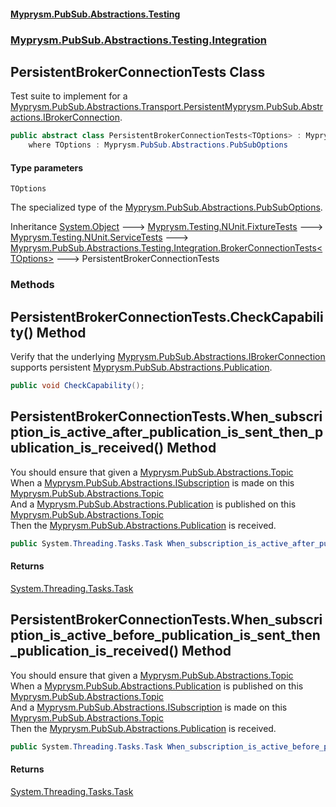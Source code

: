 #### [Myprysm.PubSub.Abstractions.Testing](index.md 'index')
### [Myprysm.PubSub.Abstractions.Testing.Integration](index.md#Myprysm.PubSub.Abstractions.Testing.Integration 'Myprysm.PubSub.Abstractions.Testing.Integration')

## PersistentBrokerConnectionTests<TOptions> Class

Test suite to implement for a [Myprysm.PubSub.Abstractions.Transport.Persistent](https://docs.microsoft.com/en-us/dotnet/api/Myprysm.PubSub.Abstractions.Transport.Persistent 'Myprysm.PubSub.Abstractions.Transport.Persistent')[Myprysm.PubSub.Abstractions.IBrokerConnection](https://docs.microsoft.com/en-us/dotnet/api/Myprysm.PubSub.Abstractions.IBrokerConnection 'Myprysm.PubSub.Abstractions.IBrokerConnection').

```csharp
public abstract class PersistentBrokerConnectionTests<TOptions> : Myprysm.PubSub.Abstractions.Testing.Integration.BrokerConnectionTests<TOptions>
    where TOptions : Myprysm.PubSub.Abstractions.PubSubOptions
```
#### Type parameters

<a name='Myprysm.PubSub.Abstractions.Testing.Integration.PersistentBrokerConnectionTests_TOptions_.TOptions'></a>

`TOptions`

The specialized type of the [Myprysm.PubSub.Abstractions.PubSubOptions](https://docs.microsoft.com/en-us/dotnet/api/Myprysm.PubSub.Abstractions.PubSubOptions 'Myprysm.PubSub.Abstractions.PubSubOptions').

Inheritance [System.Object](https://docs.microsoft.com/en-us/dotnet/api/System.Object 'System.Object') &#129106; [Myprysm.Testing.NUnit.FixtureTests](https://docs.microsoft.com/en-us/dotnet/api/Myprysm.Testing.NUnit.FixtureTests 'Myprysm.Testing.NUnit.FixtureTests') &#129106; [Myprysm.Testing.NUnit.ServiceTests](https://docs.microsoft.com/en-us/dotnet/api/Myprysm.Testing.NUnit.ServiceTests 'Myprysm.Testing.NUnit.ServiceTests') &#129106; [Myprysm.PubSub.Abstractions.Testing.Integration.BrokerConnectionTests&lt;](Myprysm.PubSub.Abstractions.Testing.Integration.BrokerConnectionTests_TOptions_.md 'Myprysm.PubSub.Abstractions.Testing.Integration.BrokerConnectionTests<TOptions>')[TOptions](Myprysm.PubSub.Abstractions.Testing.Integration.PersistentBrokerConnectionTests_TOptions_.md#Myprysm.PubSub.Abstractions.Testing.Integration.PersistentBrokerConnectionTests_TOptions_.TOptions 'Myprysm.PubSub.Abstractions.Testing.Integration.PersistentBrokerConnectionTests<TOptions>.TOptions')[&gt;](Myprysm.PubSub.Abstractions.Testing.Integration.BrokerConnectionTests_TOptions_.md 'Myprysm.PubSub.Abstractions.Testing.Integration.BrokerConnectionTests<TOptions>') &#129106; PersistentBrokerConnectionTests<TOptions>
### Methods

<a name='Myprysm.PubSub.Abstractions.Testing.Integration.PersistentBrokerConnectionTests_TOptions_.CheckCapability()'></a>

## PersistentBrokerConnectionTests<TOptions>.CheckCapability() Method

Verify that the underlying [Myprysm.PubSub.Abstractions.IBrokerConnection](https://docs.microsoft.com/en-us/dotnet/api/Myprysm.PubSub.Abstractions.IBrokerConnection 'Myprysm.PubSub.Abstractions.IBrokerConnection') supports persistent [Myprysm.PubSub.Abstractions.Publication](https://docs.microsoft.com/en-us/dotnet/api/Myprysm.PubSub.Abstractions.Publication 'Myprysm.PubSub.Abstractions.Publication').

```csharp
public void CheckCapability();
```

<a name='Myprysm.PubSub.Abstractions.Testing.Integration.PersistentBrokerConnectionTests_TOptions_.When_subscription_is_active_after_publication_is_sent_then_publication_is_received()'></a>

## PersistentBrokerConnectionTests<TOptions>.When_subscription_is_active_after_publication_is_sent_then_publication_is_received() Method

You should ensure that given a [Myprysm.PubSub.Abstractions.Topic](https://docs.microsoft.com/en-us/dotnet/api/Myprysm.PubSub.Abstractions.Topic 'Myprysm.PubSub.Abstractions.Topic')  
When a [Myprysm.PubSub.Abstractions.ISubscription](https://docs.microsoft.com/en-us/dotnet/api/Myprysm.PubSub.Abstractions.ISubscription 'Myprysm.PubSub.Abstractions.ISubscription') is made on this [Myprysm.PubSub.Abstractions.Topic](https://docs.microsoft.com/en-us/dotnet/api/Myprysm.PubSub.Abstractions.Topic 'Myprysm.PubSub.Abstractions.Topic')  
And a [Myprysm.PubSub.Abstractions.Publication](https://docs.microsoft.com/en-us/dotnet/api/Myprysm.PubSub.Abstractions.Publication 'Myprysm.PubSub.Abstractions.Publication') is published on this [Myprysm.PubSub.Abstractions.Topic](https://docs.microsoft.com/en-us/dotnet/api/Myprysm.PubSub.Abstractions.Topic 'Myprysm.PubSub.Abstractions.Topic')  
Then the [Myprysm.PubSub.Abstractions.Publication](https://docs.microsoft.com/en-us/dotnet/api/Myprysm.PubSub.Abstractions.Publication 'Myprysm.PubSub.Abstractions.Publication') is received.

```csharp
public System.Threading.Tasks.Task When_subscription_is_active_after_publication_is_sent_then_publication_is_received();
```

#### Returns
[System.Threading.Tasks.Task](https://docs.microsoft.com/en-us/dotnet/api/System.Threading.Tasks.Task 'System.Threading.Tasks.Task')

<a name='Myprysm.PubSub.Abstractions.Testing.Integration.PersistentBrokerConnectionTests_TOptions_.When_subscription_is_active_before_publication_is_sent_then_publication_is_received()'></a>

## PersistentBrokerConnectionTests<TOptions>.When_subscription_is_active_before_publication_is_sent_then_publication_is_received() Method

You should ensure that given a [Myprysm.PubSub.Abstractions.Topic](https://docs.microsoft.com/en-us/dotnet/api/Myprysm.PubSub.Abstractions.Topic 'Myprysm.PubSub.Abstractions.Topic')  
When a [Myprysm.PubSub.Abstractions.Publication](https://docs.microsoft.com/en-us/dotnet/api/Myprysm.PubSub.Abstractions.Publication 'Myprysm.PubSub.Abstractions.Publication') is published on this [Myprysm.PubSub.Abstractions.Topic](https://docs.microsoft.com/en-us/dotnet/api/Myprysm.PubSub.Abstractions.Topic 'Myprysm.PubSub.Abstractions.Topic')  
And a [Myprysm.PubSub.Abstractions.ISubscription](https://docs.microsoft.com/en-us/dotnet/api/Myprysm.PubSub.Abstractions.ISubscription 'Myprysm.PubSub.Abstractions.ISubscription') is made on this [Myprysm.PubSub.Abstractions.Topic](https://docs.microsoft.com/en-us/dotnet/api/Myprysm.PubSub.Abstractions.Topic 'Myprysm.PubSub.Abstractions.Topic')  
Then the [Myprysm.PubSub.Abstractions.Publication](https://docs.microsoft.com/en-us/dotnet/api/Myprysm.PubSub.Abstractions.Publication 'Myprysm.PubSub.Abstractions.Publication') is received.

```csharp
public System.Threading.Tasks.Task When_subscription_is_active_before_publication_is_sent_then_publication_is_received();
```

#### Returns
[System.Threading.Tasks.Task](https://docs.microsoft.com/en-us/dotnet/api/System.Threading.Tasks.Task 'System.Threading.Tasks.Task')